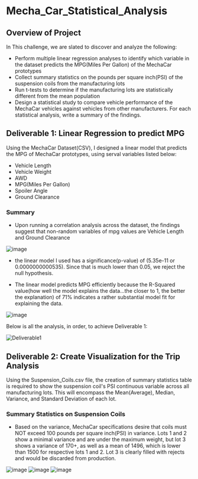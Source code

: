 # Mecha_Car_Statistical_Analysis

## Overview of Project

In This challenge, we are slated to discover and analyze the following:

  - Perform multiple linear regression analyses to identify which variable in the dataset predicts the MPG(Miles Per Gallon) of the MechaCar prototypes
  - Collect summary statistics on the pounds per square inch(PSI) of the suspension coils from the manufacturing lots
  - Run t-tests to determine if the manufacturing lots are statistically different from the mean population
  - Design a statistical study to compare vehicle performance of the MechaCar vehicles against vehicles from other manufacturers.  For each statistical analysis, write a summary of the findings.


## Deliverable 1:  Linear Regression to predict MPG

Using the MechaCar Dataset(CSV), I designed a linear model that predicts the MPG of MechaCar prototypes, using serval variables listed below:

  - Vehicle Length
  - Vehicle Weight
  - AWD
  - MPG(Miles Per Gallon)
  - Spoiler Angle
  - Ground Clearance
  
### Summary

  - Upon running a correlation analysis across the dataset, the findings suggest that non-random variables of mpg values are Vehicle Length and Ground Clearance
 
![image](https://user-images.githubusercontent.com/8845050/180059965-9a140e71-153a-4015-b3c2-02b102fcbdcf.png)

  - the linear model I used has a significance(p-value) of (5.35e-11 or 0.0000000000535).  Since that is much lower than 0.05, we reject the null hypothesis.

  - The linear model predicts MPG efficiently because the R-Squared value(how well the model explains the data...the closer to 1, the better the explanation) of 71% indicates a rather substantial model fit for explaining the data. 

![image](https://user-images.githubusercontent.com/8845050/180063170-e6886f12-f9df-4f7c-9cb4-4311acdc5e19.png)

Below is all the analysis, in order, to achieve Deliverable 1:

![Deliverable1](https://user-images.githubusercontent.com/8845050/180066173-7915dca7-53f6-4971-8367-1a85eac1eed6.PNG)

## Deliverable 2: Create Visualization for the Trip Analysis

Using the Suspension_Coils.csv file, the creation of summary statistics table is required to show the suspension coil's PSI continuous variable across all manufacturing lots.  This will encompass the Mean(Average), Median, Variance, and Standard Deviation of each lot.

### Summary Statistics on Suspension Coils

  - Based on the variance, MechaCar specifications desire that coils must NOT exceed 100 pounds per square inch(PSI) in variance.  Lots 1 and 2 show a minimal variance and are under the maximum weight, but lot 3 shows a variance of 170+, as well as a mean of 1496, which is lower than 1500 for respective lots 1 and 2.  Lot 3 is clearly filled with rejects and would be discarded from production.

![image](https://user-images.githubusercontent.com/8845050/180251836-fa326e84-1d53-4f55-8ca3-0ba3b0938862.png)
![image](https://user-images.githubusercontent.com/8845050/180252060-0d2334e1-5b67-4ce3-954e-14c2be90f7dd.png)
![image](https://user-images.githubusercontent.com/8845050/180258941-653b7376-c787-4dca-8218-9380c3e37a7f.png)







